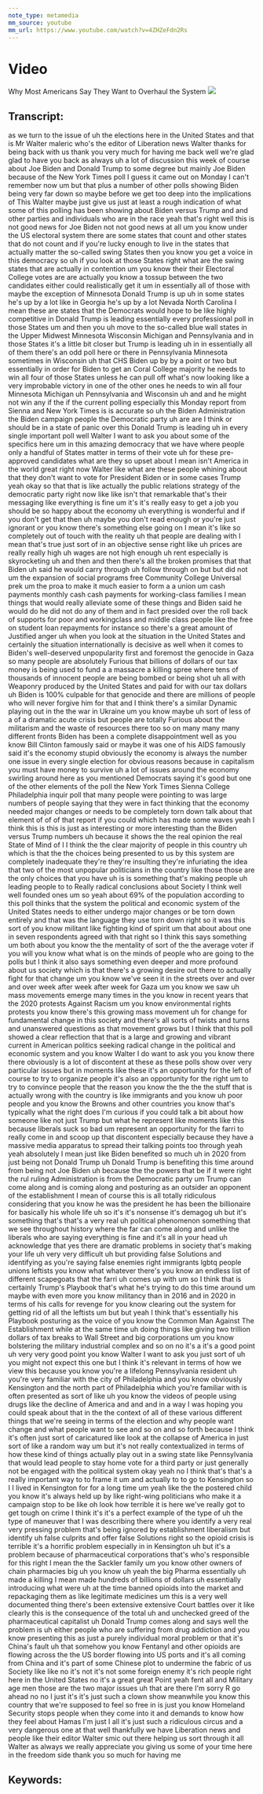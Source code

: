 ```yaml
---
note_type: metamedia
mm_source: youtube
mm_url: https://www.youtube.com/watch?v=4ZHZeFdn2Rs
---
```


# Video
Why Most Americans Say They Want to Overhaul the System
![](https://www.youtube.com/watch?v=4ZHZeFdn2Rs)

## Transcript:
as we turn to the issue of uh the
elections here in the United States and
that is Mr Walter maleric who's the
editor of Liberation news Walter thanks
for being back with
us thank you very much for having me
back well we're glad glad to have you
back as always uh a lot of discussion
this week of course about Joe Biden and
Donald Trump to some degree but mainly
Joe Biden because of the New York Times
poll I guess it came out on Monday I
can't remember now um but that plus a
number of other polls showing Biden
being very far down so maybe before we
get too deep into the implications of
This Walter maybe just give us just at
least a rough indication of what some of
this polling has been showing about
Biden versus Trump and and other parties
and individuals who are in the
race yeah that's right well this is not
good news for Joe Biden not not good
news at all um you know under the US
electoral system there are some states
that count and other states that do not
count and if you're lucky enough to live
in the states that actually matter the
so-called swing States then you know you
get a voice in this democracy so uh if
you look at those States right what are
the swing states that are actually in
contention um you know their their
Electoral College votes are are actually
you know a tossup between the two
candidates either could realistically
get it um in essentially all of those
with maybe the exception of Minnesota
Donald Trump is up uh in some states
he's up by a lot like in Georgia he's up
by a lot Nevada North Carolina I mean
these are states that the Democrats
would hope to be like highly competitive
in Donald Trump is leading essentially
every professional poll in those States
um and then you uh move to the so-called
blue wall states in the Upper Midwest
Minnesota Wisconsin Michigan and
Pennsylvania and in those States it's a
little bit closer but Trump is leading
uh in in essentially all of them there's
an odd poll here or there in
Pennsylvania Minnesota sometimes in
Wisconsin uh that CHS Biden up by by a
point or two but essentially in order
for Biden to get an Coral College
majority he needs to win all four of
those States unless he can pull off
what's now looking like a very
improbable victory in one of the other
ones he needs to win all four Minnesota
Michigan uh Pennsylvania and Wisconsin
uh and and he might not win any if the
if the current polling especially this
Monday report from Sienna and New York
Times is is accurate so uh the Biden
Administration the Biden campaign people
the Democratic party uh are are I think
or should be in a state of panic over
this Donald Trump is leading uh in every
single important
poll well Walter I want to ask you about
some of the specifics here um in this
amazing democracy that we have where
people only a handful of States matter
in terms of their vote uh for these
pre-approved candidates what are they so
upset about I mean isn't America in the
world great right now Walter like what
are these people whining about that they
don't want to vote for President Biden
or in some cases Trump
yeah okay so that that is like actually
the public relations strategy of the
democratic party right now like like
isn't that remarkable that's their
messaging like everything is fine um
it's it's really easy to get a job you
should be so happy about the economy uh
everything is wonderful and if you don't
get that then uh maybe you don't read
enough or you're just ignorant or you
know there's something else going on I
mean it's like so completely out of
touch with the reality uh that people
are dealing with I mean that's true just
sort of in an objective sense right like
uh prices are really really high uh
wages are not high enough uh rent
especially is skyrocketing uh and then
and then there's all the broken promises
that that Biden uh said he would carry
through uh follow through on but but did
not um the expansion of social programs
free Community College Universal prek um
the proa to make it much easier to form
a a union um cash payments monthly cash
cash payments for working-class families
I mean things that would really
alleviate some of these things and Biden
said he would do he did not do any of
them and in fact presided over the roll
back of supports for poor and
workingclass and middle class people
like the free on student loan repayments
for instance so there's a great amount
of Justified anger uh when you look at
the situation in the United States and
certainly the situation internationally
is decisive as well when it comes to
Biden's well-deserved unpopularity first
and foremost the genocide in Gaza so
many people are absolutely Furious that
billions of dollars of our tax money is
being used to fund a a massacre a
killing spree where tens of thousands of
innocent people are being bombed or
being shot uh all with Weaponry produced
by the United States and paid for with
our tax dollars uh Biden is 100%
culpable for that genocide and there are
millions of people who will never
forgive him for that and I think there's
a similar Dynamic playing out in the the
war in Ukraine um you know maybe uh sort
of less of a of a dramatic acute crisis
but people are totally Furious about the
militarism and the waste of resources
there too so on many many many different
fronts Biden has been a complete
disappointment well as you know Bill
Clinton famously said or maybe it was
one of his AIDS famously said it's the
economy stupid obviously the economy is
always the number one issue in every
single election for obvious reasons
because in capitalism you must have
money to survive uh a lot of issues
around the economy swirling around here
as you mentioned Democrats saying it's
good but one of the other elements of
the poll the New York Times Sienna
College Philadelphia inquir poll that
many people were pointing to was large
numbers of people saying that they were
in fact thinking that the economy needed
major changes or needs to be completely
torn down talk about that element of of
of that report if you could which has
made some
waves yeah I think this is this is just
as interesting or more interesting than
the Biden versus Trump numbers uh
because it shows the the real opinion
the real State of Mind of I I think the
the clear majority of people in this
country uh which is that the the choices
being presented to us by this system are
completely inadequate they're they're
insulting they're infuriating the idea
that two of the most unpopular
politicians in the country like those
those are the only choices that you have
uh is is something that's making people
uh leading people to to Really radical
conclusions about Society I think well
well founded ones um so yeah about 69%
of the population according to this poll
thinks that the system the political and
economic system of the United States
needs to either undergo major changes or
be torn down entirely and that was the
language they use torn down right so it
was this sort of you know militant like
fighting kind of spirit um that about
about one in seven respondents agreed
with that right so I think this says
something um both about you know the the
mentality of sort of the the average
voter if you will you know what what is
on the minds of people who are going to
the polls but I think it also says
something even deeper and more profound
about us society which is that there's a
growing desire out there to actually
fight for that change um you know we've
seen it in the streets over and over and
over week after week after week for Gaza
um you know we saw uh mass movements
emerge many times in the you know in
recent years that the 2020 protests
Against Racism um you know environmental
rights protests you know there's this
growing mass movement uh for change for
fundamental change in this society and
there's all sorts of twists and turns
and unanswered questions as that
movement grows but I think that this
poll showed a clear reflection that that
is a large and growing and vibrant
current in American politics seeking
radical change in the political and
economic
system and you know Walter I do want to
ask you you know there there obviously
is a lot of discontent at these as these
polls show over very particular issues
but in moments like these it's an
opportunity for the left of course to
try to organize people it's also an
opportunity for the right um to try to
convince people that the reason you know
the the the the stuff that is actually
wrong with the country is like
immigrants and you know uh poor people
and you know the Browns and other
countries you know that's typically what
the right does I'm curious if you could
talk a bit about how someone like not
just Trump but what he represent
like moments like this because liberals
suck so bad um represent an opportunity
for the farri to really come in and
scoop up that discontent especially
because they have a massive media
apparatus to spread their talking points
too through yeah yeah absolutely I mean
just like Biden benefited so much uh in
2020 from just being not Donald Trump uh
Donald Trump is benefiting this time
around from being not Joe Biden uh
because the the powers that be if it
were right the rul ruling Administration
is from the Democratic party um Trump
can come along and is coming along and
posturing as an outsider an opponent of
the establishment I mean of course this
is all totally ridiculous considering
that you know he was the president he
has been the billionaire for basically
his whole life uh so it's it's nonsense
it's demagog uh but it's something
that's that's a very real uh political
phenomenon something that we see
throughout history where the far can
come along and unlike the liberals who
are saying everything is fine and it's
all in your head uh acknowledge that yes
there are dramatic problems in society
that's making your life uh very very
difficult uh but providing false
Solutions and identifying as you're
saying false enemies right immigrants
lgbtq people unions leftists you know
what whatever there's you know an
endless list of different scapegoats
that the farri uh comes up with um so I
think that is certainly Trump's Playbook
that's what he's trying to do this time
around um maybe with even more you know
militancy than in 2016 and in 2020 in
terms of his calls for revenge for you
know clearing out the system for getting
rid of all the leftists um but but yeah
I think that's essentially his Playbook
posturing as the voice of you know the
Common Man Against The Establishment
while at the same time uh doing things
like giving two trillion dollars of tax
breaks to Wall Street and big
corporations um you know bolstering the
military industrial complex and so
on no it's a it's a good point uh very
very good point you know Walter I want
to ask you just sort of
uh you might not expect this one but I
think it's relevant in terms of how we
view this because you know you're a
lifelong Pennsylvania resident uh you're
very familiar with the city of
Philadelphia and you know obviously
Kensington and the north part of
Philadelphia which you're familiar with
is often presented as sort of like uh
you know the videos of people using
drugs like the decline of America and
and and in a way I was hoping you could
speak about that in the the context of
all of these various different things
that we're seeing in terms of the
election and why people want change and
what people want to see and so on and so
forth because I think it's often just
sort of caricatured like look at the
collapse of America in just sort of like
a random way um but it's not really
contextualized in terms of how these
kind of things actually play out in a
swing state like Pennsylvania that would
lead people to stay home vote for a
third party or just generally not be
engaged with the political
system okay yeah no I think that's
that's a really important way to to
frame it um and actually to to go to
Kensington so I I lived in Kensington
for for a long time um yeah like the the
postered child you know it's always held
up by like right-wing politicians who
make it a campaign stop to be like oh
look how terrible it is here we've
really got to get tough on crime I think
it's it's a perfect example of the type
of uh the type of maneuver that I was
describing there where you identify a
very real very pressing problem that's
being ignored by establishment
liberalism but identify uh false
culprits and offer false Solutions right
so the opioid crisis is terrible it's a
horrific problem
especially in in Kensington uh but it's
a problem because of pharmaceutical
corporations that's who's responsible
for this right I mean the the Sackler
family um you know other owners of chain
pharmacies big uh you know uh yeah the
big Pharma essentially uh made a killing
I mean made hundreds of billions of
dollars uh essentially introducing what
were uh at the time banned opioids into
the market and repackaging them as like
legitimate medicines um this is a very
well documented thing there's been
extensive extensive Court battles over
it like clearly this is the consequence
of the total uh and unchecked greed of
the pharmaceutical capitalist uh Donald
Trump comes along and says well the
problem is uh either people who are
suffering from drug addiction and you
know presenting this as just a purely
individual moral problem or that it's
China's fault uh that somehow you know
Fentanyl and other opioids are flowing
across the the US border flowing into US
ports and it's all coming from China and
it's part of some Chinese plot to
undermine the fabric of us Society like
like no it's not it's not some foreign
enemy it's rich people right here in the
United
States no it's a great great Point yeah
fent all and Military age men those are
the two major issues uh that are there
I'm sorry R go
ahead no no I just it's it's just such a
clown show meanwhile you know this
country that we're supposed to feel so
free in is just you know Homeland
Security stops people when they come
into it and demands to know how they
feel about Hamas I'm just I all it's
just such a ridiculous circus and a very
dangerous one at that well thankfully we
have Liberation news and people like
their editor Walter smic out there
helping us sort through it all Walter as
always we really appreciate you giving
us some of your time here in the freedom
side thank you so much for having me


## Keywords:
